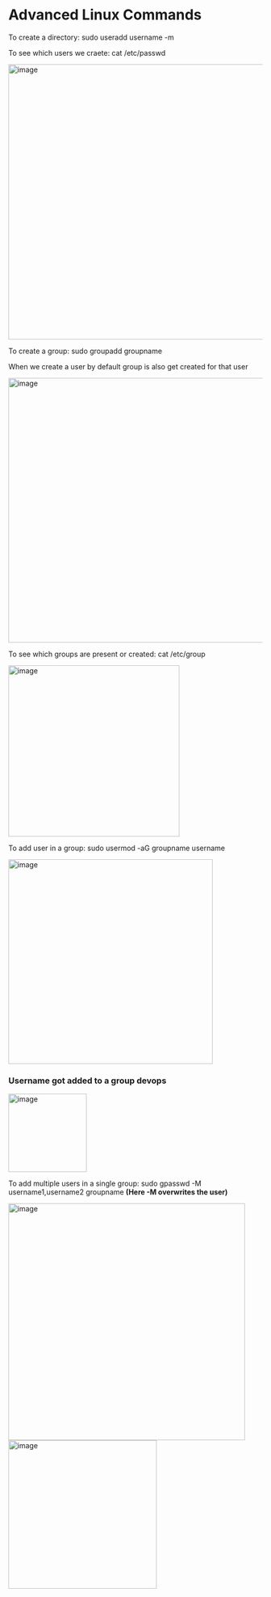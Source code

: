 # Advanced Linux Commands

To create a directory: sudo useradd username -m

To see which users we craete: cat /etc/passwd

<img width="545" alt="image" src="https://github.com/Nachiketa-A/DevopsCourse/assets/157089767/0e48bf9e-e6cc-412c-8e75-8e179e129280">

To create a group: sudo groupadd groupname

When we create a user by default group is also get created for that user

<img width="524" alt="image" src="https://github.com/Nachiketa-A/DevopsCourse/assets/157089767/38dcf602-5e31-47d5-b54b-4dfa13195512">

To see which groups are present or created: cat /etc/group

<img width="339" alt="image" src="https://github.com/Nachiketa-A/DevopsCourse/assets/157089767/a51c9ad5-9250-4ef8-b90b-f31bed40d74d">

To add user in a group: sudo usermod -aG groupname username

<img width="405" alt="image" src="https://github.com/Nachiketa-A/DevopsCourse/assets/157089767/a788ed59-58c1-49e6-b68f-0824b8187467">

### Username got added to a group devops

<img width="155" alt="image" src="https://github.com/Nachiketa-A/DevopsCourse/assets/157089767/8b0f1425-320c-4257-a066-44da464dec94">


To add multiple users in a single group: sudo gpasswd -M username1,username2 groupname **(Here -M overwrites the user)**

<img width="469" alt="image" src="https://github.com/Nachiketa-A/DevopsCourse/assets/157089767/148025e5-04f6-4db0-a379-be6e53790637">
<img width="294" alt="image" src="https://github.com/Nachiketa-A/DevopsCourse/assets/157089767/351d6a3e-07e5-4af8-864d-5de2c35336a8">















